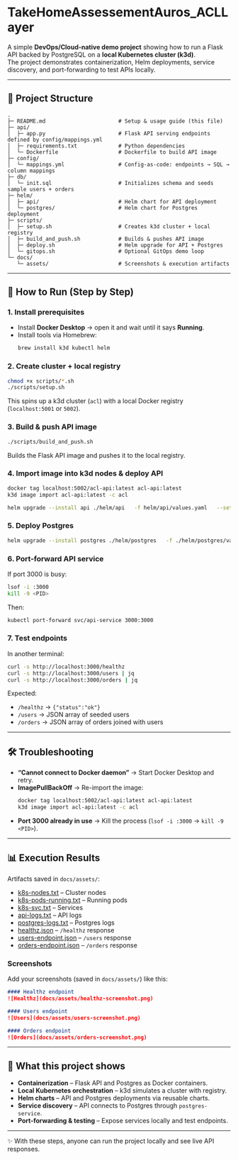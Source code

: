 # TakeHomeAssessementAuros_ACLLayer

A simple **DevOps/Cloud-native demo project** showing how to run a Flask API backed by PostgreSQL on a **local Kubernetes cluster (k3d)**.  
The project demonstrates containerization, Helm deployments, service discovery, and port-forwarding to test APIs locally.

---

## 📂 Project Structure

```
.
├─ README.md                       # Setup & usage guide (this file)
├─ api/
│  ├─ app.py                       # Flask API serving endpoints defined by config/mappings.yml
│  ├─ requirements.txt             # Python dependencies
│  └─ Dockerfile                   # Dockerfile to build API image
├─ config/
│  └─ mappings.yml                 # Config-as-code: endpoints → SQL → column mappings
├─ db/
│  └─ init.sql                     # Initializes schema and seeds sample users + orders
├─ helm/
│  ├─ api/                         # Helm chart for API deployment
│  └─ postgres/                    # Helm chart for Postgres deployment
├─ scripts/
│  ├─ setup.sh                     # Creates k3d cluster + local registry
│  ├─ build_and_push.sh            # Builds & pushes API image
│  ├─ deploy.sh                    # Helm upgrade for API + Postgres
│  └─ gitops.sh                    # Optional GitOps demo loop
└─ docs/
   └─ assets/                      # Screenshots & execution artifacts
```

---

## 🚀 How to Run (Step by Step)

### 1. Install prerequisites
- Install **Docker Desktop** → open it and wait until it says **Running**.
- Install tools via Homebrew:
  ```bash
  brew install k3d kubectl helm
  ```

### 2. Create cluster + local registry
```bash
chmod +x scripts/*.sh
./scripts/setup.sh
```
This spins up a k3d cluster (`acl`) with a local Docker registry (`localhost:5001` or `5002`).

### 3. Build & push API image
```bash
./scripts/build_and_push.sh
```
Builds the Flask API image and pushes it to the local registry.

### 4. Import image into k3d nodes & deploy API
```bash
docker tag localhost:5002/acl-api:latest acl-api:latest
k3d image import acl-api:latest -c acl

helm upgrade --install api ./helm/api   -f helm/api/values.yaml   --set image.repository=acl-api   --set image.tag=latest   --set-file mappingYaml=./config/mappings.yml
```

### 5. Deploy Postgres
```bash
helm upgrade --install postgres ./helm/postgres   -f ./helm/postgres/values.yaml   --set-file initSql=./db/init.sql
```

### 6. Port-forward API service
If port 3000 is busy:
```bash
lsof -i :3000
kill -9 <PID>
```

Then:
```bash
kubectl port-forward svc/api-service 3000:3000
```

### 7. Test endpoints
In another terminal:
```bash
curl -s http://localhost:3000/healthz
curl -s http://localhost:3000/users | jq
curl -s http://localhost:3000/orders | jq
```

Expected:
- `/healthz` → `{"status":"ok"}`
- `/users` → JSON array of seeded users
- `/orders` → JSON array of orders joined with users

---

## 🛠 Troubleshooting

- **“Cannot connect to Docker daemon”** → Start Docker Desktop and retry.  
- **ImagePullBackOff** → Re-import the image:
  ```bash
  docker tag localhost:5002/acl-api:latest acl-api:latest
  k3d image import acl-api:latest -c acl
  ```
- **Port 3000 already in use** → Kill the process (`lsof -i :3000` → `kill -9 <PID>`).  

---

## 📊 Execution Results

Artifacts saved in `docs/assets/`:

- [k8s-nodes.txt](docs/assets/k8s-nodes.txt) – Cluster nodes  
- [k8s-pods-running.txt](docs/assets/k8s-pods-running.txt) – Running pods  
- [k8s-svc.txt](docs/assets/k8s-svc.txt) – Services  
- [api-logs.txt](docs/assets/api-logs.txt) – API logs  
- [postgres-logs.txt](docs/assets/postgres-logs.txt) – Postgres logs  
- [healthz.json](docs/assets/healthz.json) – `/healthz` response  
- [users-endpoint.json](docs/assets/users-endpoint.json) – `/users` response  
- [orders-endpoint.json](docs/assets/orders-endpoint.json) – `/orders` response  

### Screenshots
Add your screenshots (saved in `docs/assets/`) like this:

```md
#### Healthz endpoint
![Healthz](docs/assets/healthz-screenshot.png)

#### Users endpoint
![Users](docs/assets/users-screenshot.png)

#### Orders endpoint
![Orders](docs/assets/orders-screenshot.png)
```

---

## 📘 What this project shows

- **Containerization** – Flask API and Postgres as Docker containers.  
- **Local Kubernetes orchestration** – k3d simulates a cluster with registry.  
- **Helm charts** – API and Postgres deployments via reusable charts.  
- **Service discovery** – API connects to Postgres through `postgres-service`.  
- **Port-forwarding & testing** – Expose services locally and test endpoints.  

---

✨ With these steps, anyone can run the project locally and see live API responses.
